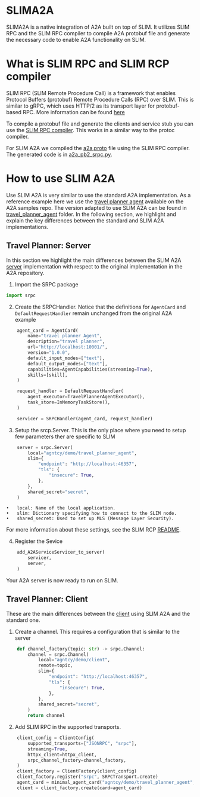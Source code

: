 # SLIMA2A

SLIMA2A is a native integration of A2A built on top of SLIM. It utilizes SLIM RPC and the
SLIM RPC compiler to compile A2A protobuf file and generate the necessary code to enable 
A2A functionality on SLIM.

# What is SLIM RPC and SLIM RCP compiler

SLIM RPC (SLIM Remote Procedure Call) is a framework that enables Protocol Buffers (protobuf)
Remote Procedure Calls (RPC) over SLIM. This is similar to gRPC, which uses HTTP/2 as 
its transport layer for protobuf-based RPC. More information can be found [here](../slimrpc/README.md) 

To compile a protobuf file and generate the clients and service stub you can use
the [SLIM RPC compiler](../../../srpc-compiler/README.md). This works in a similar way to the protoc compiler.

For SLIM A2A we compiled the [a2a.proto](https://github.com/a2aproject/A2A/blob/main/specification/grpc/a2a.proto)
file using the SLIM RPC compiler. The generated code is in [a2a_pb2_srpc.py](./slima2a/types/a2a_pb2_srpc.py).

# How to use SLIM A2A

Use SLIM A2A is very similar to use the standard A2A implementation. As a
reference example here we use the
[travel planner agent](https://github.com/a2aproject/a2a-samples/tree/main/samples/python/agents/travel_planner_agent)
available on the A2A samples repo. The version adapted to use SLIM A2A can be found in
[travel_planner_agent](./examples/travel_planner_agent/) folder. In the following section, we highlight 
and explain the key differences between the standard and SLIM A2A implementations.

## Travel Planner: Server

In this section we highlight the main differences between the SLIM A2A [server](./examples/travel_planner_agent/server.py) implementation 
with respect to the original implementation in the A2A repository.

1. Import the SRPC package
```python
import srpc
```

2. Create the SRPCHandler. Notice that the definitions for `AgentCard` and 
`DefaultRequestHandler` remain unchanged from the original A2A example
```python
    agent_card = AgentCard(
        name="travel planner Agent",
        description="travel planner",
        url="http://localhost:10001/",
        version="1.0.0",
        default_input_modes=["text"],
        default_output_modes=["text"],
        capabilities=AgentCapabilities(streaming=True),
        skills=[skill],
    )

    request_handler = DefaultRequestHandler(
        agent_executor=TravelPlannerAgentExecutor(),
        task_store=InMemoryTaskStore(),
    )

    servicer = SRPCHandler(agent_card, request_handler)
```
3. Setup the srcp.Server. This is the only place where 
you need to setup few parameters ther are specific to SLIM
```python
    server = srpc.Server(
        local="agntcy/demo/travel_planner_agent",
        slim={
            "endpoint": "http://localhost:46357",
            "tls": {
                "insecure": True,
            },
        },
        shared_secret="secret",
    )
```
	•	local: Name of the local application.
	•	slim: Dictionary specifying how to connect to the SLIM node.
	•	shared_secret: Used to set up MLS (Message Layer Security).
For more information about these settings, see the SLIM RCP [README](../slimrpc/README.md).

4. Register the Sevice
```python
    add_A2AServiceServicer_to_server(
        servicer,
        server,
    )
```

Your A2A server is now ready to run on SLIM.


## Travel Planner: Client
These are the main differences between the [client](./examples/travel_planner_agent/client.py) using SLIM A2A and the standard one.

1. Create a channel. This requires a configuration that is similar to the server
```python
    def channel_factory(topic: str) -> srpc.Channel:
        channel = srpc.Channel(
            local="agntcy/demo/client",
            remote=topic,
            slim={
                "endpoint": "http://localhost:46357",
                "tls": {
                    "insecure": True,
                },
            },
            shared_secret="secret",
        )
        return channel
```

2. Add SLIM RPC in the supported transports.

```python
    client_config = ClientConfig(
        supported_transports=["JSONRPC", "srpc"],
        streaming=True,
        httpx_client=httpx_client,
        srpc_channel_factory=channel_factory,
    )
    client_factory = ClientFactory(client_config)
    client_factory.register("srpc", SRPCTransport.create)
    agent_card = minimal_agent_card("agntcy/demo/travel_planner_agent", ["srpc"])
    client = client_factory.create(card=agent_card)
```

<!--
```
from a2a.server.request_handlers import DefaultRequestHandler

agent_executor = MyAgentExecutor()
request_handler = DefaultRequestHandler(
     agent_executor=agent_executor, task_store=InMemoryTaskStore()
)

servicer = SRPCHandler(agent_card, request_handler)

server = srpc.server()
a2a_pb2_srpc.add_A2AServiceServicer_to_server(
        servicer
        server,
    )

await server.start()
```

## Client Usage

```
from srpc import SRPCChannel
from a2a.client import ClientFactory, minimal_agent_card
from slima2a.client_transport import SRPCTransport, ClientConfig

def channel_factory(topic) -> SRPCChannel:
    channel = SRPCChannel(
        local=local,
        slim=slim,
        enable_opentelemetry=enable_opentelemetry,
        shared_secret=shared_secret,
    )
    await channel.connect(topic)
    return channel

clientConfig = ClientConfig(srpc_channel_factor=channel_factor)

factory = ClientFactory(clientConfig)
factory.register('srpc', SRPCTransport.create)
ac = minimal_agent_card(topic, ["srpc"])
client = factory.create(ac)

try:
    response = client.send_message(...)
except srpc.SRPCResponseError as e:
    ...
```
--->
